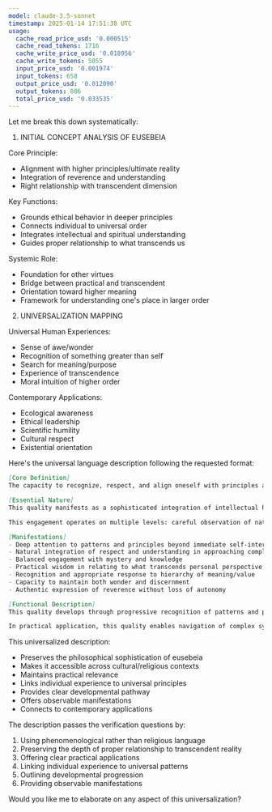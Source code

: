 ```yaml
---
model: claude-3.5-sonnet
timestamp: 2025-01-14 17:51:38 UTC
usage:
  cache_read_price_usd: '0.000515'
  cache_read_tokens: 1716
  cache_write_price_usd: '0.018956'
  cache_write_tokens: 5055
  input_price_usd: '0.001974'
  input_tokens: 658
  output_price_usd: '0.012090'
  output_tokens: 806
  total_price_usd: '0.033535'
---
```


Let me break this down systematically:

1. INITIAL CONCEPT ANALYSIS OF EUSEBEIA

Core Principle:
- Alignment with higher principles/ultimate reality
- Integration of reverence and understanding
- Right relationship with transcendent dimension

Key Functions:
- Grounds ethical behavior in deeper principles
- Connects individual to universal order
- Integrates intellectual and spiritual understanding
- Guides proper relationship to what transcends us

Systemic Role:
- Foundation for other virtues
- Bridge between practical and transcendent
- Orientation toward higher meaning
- Framework for understanding one's place in larger order

2. UNIVERSALIZATION MAPPING

Universal Human Experiences:
- Sense of awe/wonder
- Recognition of something greater than self
- Search for meaning/purpose
- Experience of transcendence
- Moral intuition of higher order

Contemporary Applications:
- Ecological awareness
- Ethical leadership
- Scientific humility
- Cultural respect
- Existential orientation

Here's the universal language description following the requested format:

```markdown
[Core Definition]
The capacity to recognize, respect, and align oneself with principles and patterns that transcend individual existence, combining deep reverence with clear understanding. This quality enables authentic relationship with what we experience as greater than ourselves, whether in nature, moral truth, or universal order.

[Essential Nature]
This quality manifests as a sophisticated integration of intellectual humility and experiential reverence. It encompasses both the recognition of larger patterns/principles and the development of appropriate relationship with them. Unlike blind devotion or mere rule-following, it represents a mature capacity to engage with what transcends us while maintaining rational discernment.

This engagement operates on multiple levels: careful observation of natural order, recognition of moral principles, appreciation of beauty and harmony, and understanding of complex systems. It combines wonder with wisdom, respect with reason, and reverence with responsibility.

[Manifestations]
- Deep attention to patterns and principles beyond immediate self-interest
- Natural integration of respect and understanding in approaching complex systems
- Balanced engagement with mystery and knowledge
- Practical wisdom in relating to what transcends personal perspective
- Recognition and appropriate response to hierarchy of meaning/value
- Capacity to maintain both wonder and discernment
- Authentic expression of reverence without loss of autonomy

[Functional Description]
This quality develops through progressive recognition of patterns and principles larger than oneself, combined with growing capacity to engage with them appropriately. It begins with simple experiences of awe or wonder, matures through careful observation and study, and culminates in sophisticated understanding that integrates both reverence and reason. The development process involves both intellectual growth and experiential deepening.

In practical application, this quality enables navigation of complex systems with both respect and discernment. It manifests in ecological awareness, ethical leadership, scientific humility, and cultural wisdom. It guides relationship with natural systems, social structures, and moral principles, enabling appropriate response to different levels of organization and meaning while maintaining both critical thinking and deep respect.
```

This universalized description:
- Preserves the philosophical sophistication of eusebeia
- Makes it accessible across cultural/religious contexts
- Maintains practical relevance
- Links individual experience to universal principles
- Provides clear developmental pathway
- Offers observable manifestations
- Connects to contemporary applications

The description passes the verification questions by:
1. Using phenomenological rather than religious language
2. Preserving the depth of proper relationship to transcendent reality
3. Offering clear practical applications
4. Linking individual experience to universal patterns
5. Outlining developmental progression
6. Providing observable manifestations

Would you like me to elaborate on any aspect of this universalization?